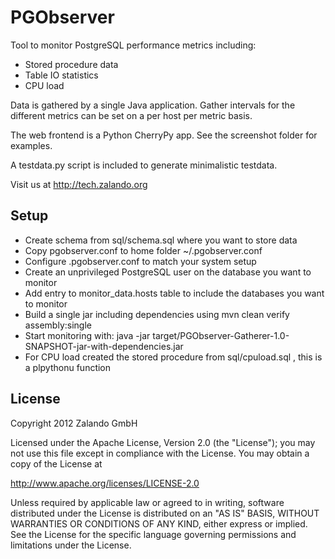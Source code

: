 PGObserver
==========

Tool to monitor PostgreSQL performance metrics including:

 * Stored procedure data
 * Table IO statistics
 * CPU load

Data is gathered by a single Java application. Gather intervals for the different metrics can be set on a per host per metric basis.

The web frontend is a Python CherryPy app. See the screenshot folder for examples.

A testdata.py script is included to generate minimalistic testdata.

Visit us at http://tech.zalando.org

Setup
-----

 * Create schema from sql/schema.sql where you want to store data
 * Copy pgobserver.conf to home folder ~/.pgobserver.conf
 * Configure .pgobserver.conf to match your system setup
 * Create an unprivileged PostgreSQL user on the database you want to monitor
 * Add entry to monitor_data.hosts table to include the databases you want to monitor
 * Build a single jar including dependencies using mvn clean verify assembly:single
 * Start monitoring with: java -jar target/PGObserver-Gatherer-1.0-SNAPSHOT-jar-with-dependencies.jar
 * For CPU load created the stored procedure from sql/cpuload.sql , this is a plpythonu function

License
-------

Copyright 2012 Zalando GmbH

Licensed under the Apache License, Version 2.0 (the "License");
you may not use this file except in compliance with the License.
You may obtain a copy of the License at

   http://www.apache.org/licenses/LICENSE-2.0

Unless required by applicable law or agreed to in writing, software
distributed under the License is distributed on an "AS IS" BASIS,
WITHOUT WARRANTIES OR CONDITIONS OF ANY KIND, either express or implied.
See the License for the specific language governing permissions and
limitations under the License.

